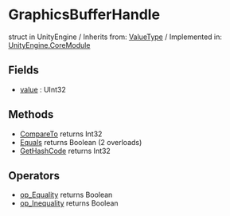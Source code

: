 # GraphicsBufferHandle
struct in UnityEngine
 / Inherits from: <a href="https://docs.unity3d.com/6000.1/Documentation/ScriptReference/ValueType.html">ValueType</a> / Implemented in: <a href="https://docs.unity3d.com/6000.1/Documentation/ScriptReference/UnityEngine.CoreModule.html">UnityEngine.CoreModule</a>

## Fields
- <a href="https://docs.unity3d.com/6000.1/Documentation/ScriptReference/GraphicsBufferHandle-value.html">value</a> : UInt32

## Methods
- <a href="https://docs.unity3d.com/6000.1/Documentation/ScriptReference/GraphicsBufferHandle.CompareTo.html">CompareTo</a> returns Int32
- <a href="https://docs.unity3d.com/6000.1/Documentation/ScriptReference/GraphicsBufferHandle.Equals.html">Equals</a> returns Boolean (2 overloads)
- <a href="https://docs.unity3d.com/6000.1/Documentation/ScriptReference/GraphicsBufferHandle.GetHashCode.html">GetHashCode</a> returns Int32

## Operators
- <a href="https://docs.unity3d.com/6000.1/Documentation/ScriptReference/GraphicsBufferHandle.op_Equality.html">op_Equality</a> returns Boolean
- <a href="https://docs.unity3d.com/6000.1/Documentation/ScriptReference/GraphicsBufferHandle.op_Inequality.html">op_Inequality</a> returns Boolean

